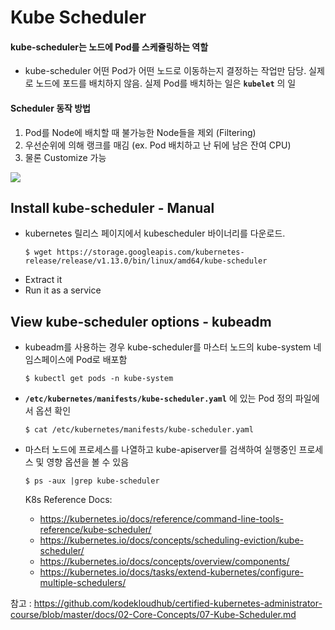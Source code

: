 # Kube Scheduler

#### kube-scheduler는 노드에 Pod를 스케쥴링하는 역할  
- kube-scheduler 어떤 Pod가 어떤 노드로 이동하는지 결정하는 작업만 담당. 실제로 노드에 포드를 배치하지 않음. 실제 Pod를 배치하는 일은 **`kubelet`** 의 일

#### Scheduler 동작 방법
1. Pod를 Node에 배치할 때 불가능한 Node들을 제외 (Filtering)
2. 우선순위에 의해 랭크를 매김 (ex. Pod 배치하고 난 뒤에 남은 잔여 CPU) 
3. 물론 Customize 가능
  <img src = https://github.com/kodekloudhub/certified-kubernetes-administrator-course/blob/master/images/kube-scheduler2.PNG>
    
## Install kube-scheduler - Manual
- kubernetes 릴리스 페이지에서 kubescheduler 바이너리를 다운로드.
  ```
  $ wget https://storage.googleapis.com/kubernetes-release/release/v1.13.0/bin/linux/amd64/kube-scheduler
  ```
- Extract it
- Run it as a service

  
## View kube-scheduler options - kubeadm
- kubeadm를 사용하는 경우 kube-scheduler를 마스터 노드의 kube-system 네임스페이스에 Pod로 배포함
  ```
  $ kubectl get pods -n kube-system
  ```
- **`/etc/kubernetes/manifests/kube-scheduler.yaml`** 에 있는 Pod 정의 파일에서 옵션 확인
  ```
  $ cat /etc/kubernetes/manifests/kube-scheduler.yaml
  ```
  
- 마스터 노드에 프로세스를 나열하고 kube-apiserver를 검색하여 실행중인 프로세스 및 영향 옵션을 볼 수 있음
  ``` 
  $ ps -aux |grep kube-scheduler
  ```
  
  K8s Reference Docs:
  - https://kubernetes.io/docs/reference/command-line-tools-reference/kube-scheduler/
  - https://kubernetes.io/docs/concepts/scheduling-eviction/kube-scheduler/
  - https://kubernetes.io/docs/concepts/overview/components/
  - https://kubernetes.io/docs/tasks/extend-kubernetes/configure-multiple-schedulers/
    
참고 : https://github.com/kodekloudhub/certified-kubernetes-administrator-course/blob/master/docs/02-Core-Concepts/07-Kube-Scheduler.md
